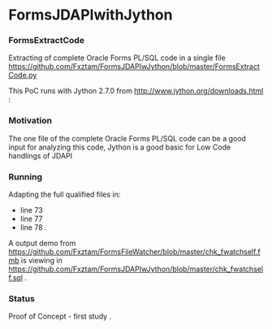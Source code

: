 # FormsJDAPIwithJython

### FormsExtractCode
Extracting of complete Oracle Forms PL/SQL code in a single file https://github.com/Fxztam/FormsJDAPIwJython/blob/master/FormsExtractCode.py 

This PoC runs with Jython 2.7.0 from http://www.jython.org/downloads.html : 


### Motivation
The one file of the complete Oracle Forms PL/SQL code can be a good input for analyzing this code,
Jython is a good basic for Low Code handlings of JDAPI 

### Running
Adapting the full qualified files in:
- line 73
- line 77
- line 78 .

A output demo from https://github.com/Fxztam/FormsFileWatcher/blob/master/chk_fwatchself.fmb is viewing in https://github.com/Fxztam/FormsJDAPIwJython/blob/master/chk_fwatchself.sql .

### Status
Proof of Concept - first study .
